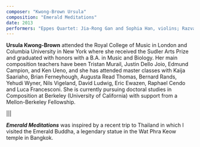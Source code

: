 ```yaml
---
composer: "Kwong-Brown Ursula"
composition: "Emerald Meditations"
date: 2013
performers: "Eppes Quartet: Jia-Rong Gan and Sophia Han, violins; Razvan Berindean, viola; Meghan Carey, cello; Trey Harris, conductor"
---
```

**Ursula Kwong-Brown** attended the Royal College of Music in London and Columbia University in New York where she received the Sudler Arts Prize and graduated with honors with a B.A. in Music and Biology. Her main composition teachers have been Tristan Murail, Justin Dello Joio, Edmund Campion, and Ken Ueno, and she has attended master classes with Kaija Saariaho, Brian Ferneyhough, Augusta Read Thomas, Bernard Rands, Yehudi Wyner, Nils Vigeland, David Ludwig, Eric Ewazen, Raphael Cendo and Luca Francesconi. She is currently pursuing doctoral studies in Composition at Berkeley (University of California) with support from a Mellon-Berkeley Fellowship.

|||

**_Emerald Meditations_** was inspired by a recent trip to Thailand in which I visited the Emerald Buddha, a legendary statue in the Wat Phra Keow temple in Bangkok.
